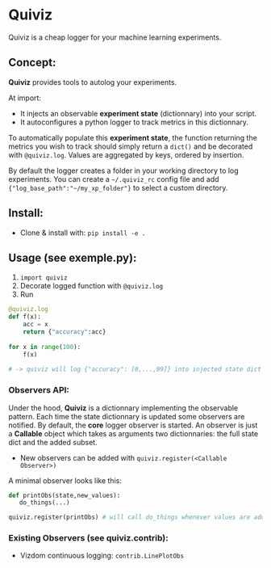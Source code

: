 # Quiviz

Quiviz is a cheap logger for your machine learning experiments.

## Concept:
**Quiviz** provides tools to autolog your experiments.


At import:
- It injects an observable **experiment state** (dictionnary) into your script.
- It autoconfigures a python logger to track metrics in this dictionnary.

To automatically populate this **experiment state**, the function returning the metrics you wish to track should simply return a `dict()` and be decorated with `@quiviz.log`. Values are aggregated by keys, ordered by insertion. 

By default the logger creates a folder in your working directory to log experiments. You can create a `~/.quiviz_rc` config file and add `{"log_base_path":"~/my_xp_folder"}` to select a custom directory.


## Install:
- Clone & install with: `pip install -e .`

## Usage (see exemple.py):

1. `import quiviz`
2. Decorate logged function with `@quiviz.log`
3. Run


```python
@quiviz.log
def f(x):
    acc = x
    return {"accuracy":acc}
    
for x in range(100):
    f(x)
    
# -> quiviz will log {"accuracy": [0,...,99]} into injected state dict quiviz.quiviz._quiviz_shared_state
```



### Observers API:

Under the hood, **Quiviz** is a dictionnary implementing the observable pattern. Each time the state dictionnary is updated some observers are notified. By default, the **core** logger observer is started. An observer is just a **Callable** object which takes as arguments two dictionnaries: the full state dict and the added subset.

- New observers can be added with `quiviz.register(<Callable Observer>)`

A minimal observer looks like this:
```python
def printObs(state,new_values):
   do_things(...)

quiviz.register(printObs) # will call do_things whenever values are added to quiviz observable dict.
```


### Existing Observers (see quiviz.contrib):
- Vizdom continuous logging: `contrib.LinePlotObs`




